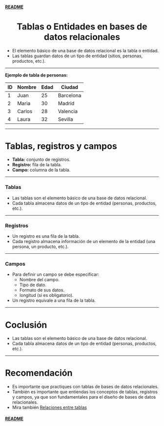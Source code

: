 #### [README](README.md)

<div align="center">
  <h1>Tablas o Entidades en bases de datos relacionales</h1>
</div>

- El elemento básico de una base de datos relacional es la tabla o entidad.
- Las tablas guardan datos de un tipo de entidad (sitios, personas, productos, etc.).

___

**Ejemplo de tabla de personas:**

| ID | Nombre  | Edad | Ciudad     |
|----|---------|------|------------|
| 1  | Juan    | 25   | Barcelona  |
| 2  | Maria   | 30   | Madrid     |
| 3  | Carlos  | 28   | Valencia   |
| 4  | Laura   | 32   | Sevilla    |

---

# Tablas, registros y campos

- **Tabla:** conjunto de registros.
- **Registro:** fila de la tabla.
- **Campo:** columna de la tabla.
___

### Tablas

- Las tablas son el elemento básico de una base de datos relacional.
- Cada tabla almacena datos de un tipo de entidad (personas, productos, etc.).

___

### Registros

- Un registro es una fila de la tabla.
- Cada registro almacena información de un elemento de la entidad (una persona, un producto, etc.).

___

### Campos

- Para definir un campo se debe especificar:
  - Nombre del campo.
  - Tipo de dato.
  - Formato de sus datos.
  - longitud (si es obligatorio).
- Un registro equivale a una fila de la tabla.

---

# Coclusión

- Las tablas son el elemento básico de una base de datos relacional.
- Cada tabla almacena datos de un tipo de entidad (personas, productos, etc.).

---

# Recomendación

- Es importante que practiques con tablas de bases de datos relacionales.
- También es importante que entiendas los conceptos de tablas, registros y campos, ya que son fundamentales para el diseño de bases de datos relacionales.
- Mira también [Relaciones entre tablas](./Relaciones%20entre%20tablas.md)


#### [README](README.md)
